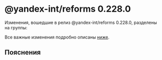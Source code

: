 # @yandex-int/reforms 0.228.0

<!-- ЧЕЛОВЕЧЕСКОЕ ВСТУПЛЕНИЕ -->

Изменения, вошедшие в релиз @yandex-int/reforms 0.228.0, разделены на группы:

Все важные изменения подробно описаны [ниже](#Пояснения).

## Пояснения

